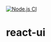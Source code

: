 [![Node.js CI](https://github.com/joswide/react-ui/actions/workflows/node.js.yml/badge.svg)](https://github.com/joswide/react-ui/actions/workflows/node.js.yml)

# react-ui
